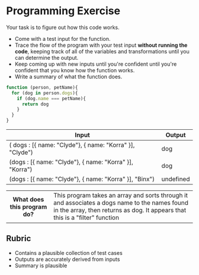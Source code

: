 # Programming Exercise

Your task is to figure out how this code works.

* Come with a test input for the function.
* Trace the flow of the program with your test input **without running the code**, keeping track of all of the variables and transformations until you can determine the output.
* Keep coming up with new inputs until you're confident until you're confident that you know how the function works.
* Write a summary of what the function does.

```js
function (person, petName){
  for (dog in person.dogs){
    if (dog.name === petName){
      return dog
    }
  }
}
```

| Input | Output |
| ---------------------------------------------------------- | --------- |
|   ( dogs : [{ name: "Clyde"}, { name: "Korra" }], "Clyde") |  dog      | 
| (dogs : [{ name: "Clyde"}, { name: "Korra" }], "Korra")    |  dog      | 
|   (dogs : [{ name: "Clyde"}, { name: "Korra" }], "Binx")   | undefined | 

<table>
  <tr>
    <th>What does this program do?</th>
    <td>This program takes an array and sorts through it and associates a dogs name to the names found in the array, then returns as dog. It appears that this is a "filter" function</td>
  </tr>
</table>

## Rubric

* Contains a plausible collection of test cases
* Outputs are accurately derived from inputs
* Summary is plausible
